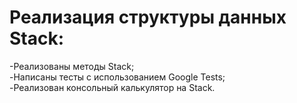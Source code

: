# Реализация структуры данных Stack:
-Реализованы методы Stack;<br />
-Написаны тесты с использованием Google Tests;<br />
-Реализован консольный калькулятор на Stack.

